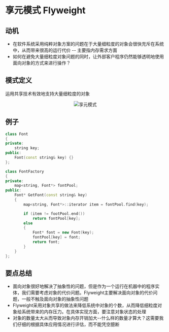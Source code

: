 # 享元模式 Flyweight

## 动机

- 在软件系统采用纯粹对象方案的问题在于大量细粒度的对象会很快充斥在系统中，从而带来很高的运行代价 -- 主要指内存需求方面
- 如何在避免大量细粒度对象问题的同时，让外部客户程序仍然能够透明地使用面向对象的方式来进行操作？

## 模式定义

运用共享技术有效地支持大量细粒度的对象

<div align="center"><img src="./images/享元模式.png" alt="享元模式" height= width= /></div>

## 例子

```cpp
class Font
{
private:
    string key;
public:
    Font(const string& key) {}
};

class FontFactory
{
private:
    map<string, Font*> fontPool;
public:
    Font* GetFont(const string& key)
    {
        map<string, Font*>::iterator item = fontPool.find(key);

        if (item != footPool.end())
            return fontPool[key];
        else
        {
            Font* font = new Font(key);
            fontPool[key] = font;
            return font;
        }
    }
};
```

## 要点总结

- 面向对象很好地解决了抽象性的问题，但是作为一个运行在机器中的程序实体，我们需要考虑对象的代价问题。Flyweight主要解决面向对象的代价问题，一般不触及面向对象的抽象性问题
- Flyweight采用对象共享的做法来降低系统中对象的个数，从而降低细粒度对象给系统带来的内存压力。在具体实现方面，要注意对象状态的处理
- 对象的数量太大从而导致对象内存开销加大--什么样的数量才算大？这需要我们仔细的根据具体应用情况进行评估，而不能凭空臆断
